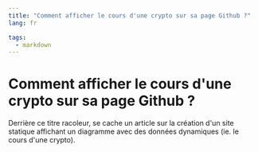 ```yaml
---
title: "Comment afficher le cours d'une crypto sur sa page Github ?"
lang: fr

tags: 
  - markdown
---
```


# Comment afficher le cours d'une crypto sur sa page Github ?

Derrière ce titre racoleur, se cache un article sur la création d'un site statique affichant un diagramme avec des données dynamiques (ie. le cours d'une crypto).